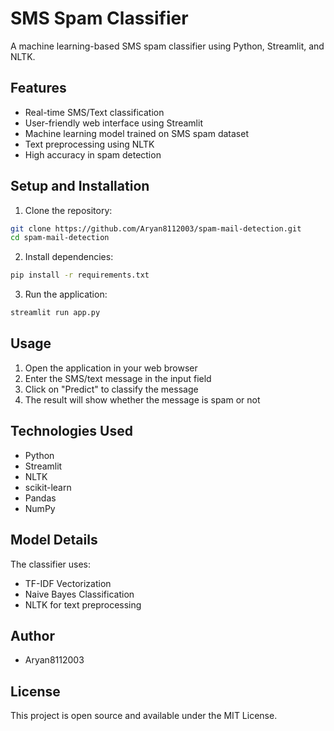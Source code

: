 # SMS Spam Classifier

A machine learning-based SMS spam classifier using Python, Streamlit, and NLTK.

## Features

- Real-time SMS/Text classification
- User-friendly web interface using Streamlit
- Machine learning model trained on SMS spam dataset
- Text preprocessing using NLTK
- High accuracy in spam detection

## Setup and Installation

1. Clone the repository:
```bash
git clone https://github.com/Aryan8112003/spam-mail-detection.git
cd spam-mail-detection
```

2. Install dependencies:
```bash
pip install -r requirements.txt
```

3. Run the application:
```bash
streamlit run app.py
```

## Usage

1. Open the application in your web browser
2. Enter the SMS/text message in the input field
3. Click on "Predict" to classify the message
4. The result will show whether the message is spam or not

## Technologies Used

- Python
- Streamlit
- NLTK
- scikit-learn
- Pandas
- NumPy

## Model Details

The classifier uses:
- TF-IDF Vectorization
- Naive Bayes Classification
- NLTK for text preprocessing

## Author

- Aryan8112003

## License

This project is open source and available under the MIT License. 